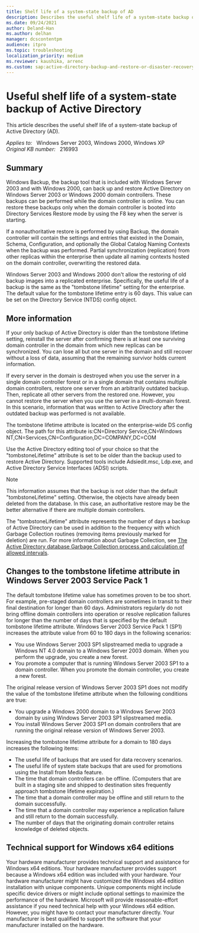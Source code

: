```yaml
---
title: Shelf life of a system-state backup of AD
description: Describes the useful shelf life of a system-state backup of Active Directory (AD).
ms.date: 09/24/2021
author: Deland-Han
ms.author: delhan
manager: dcscontentpm
audience: itpro
ms.topic: troubleshooting
localization_priority: medium
ms.reviewer: kaushika, arrenc
ms.custom: sap:active-directory-backup-and-restore-or-disaster-recovery, csstroubleshoot
---
```

# Useful shelf life of a system-state backup of Active Directory

This article describes the useful shelf life of a system-state backup of Active Directory (AD).

_Applies to:_ &nbsp; Windows Server 2003, Windows 2000, Windows XP  
_Original KB number:_ &nbsp; 216993

## Summary

Windows Backup, the backup tool that is included with Windows Server 2003 and with Windows 2000, can back up and restore Active Directory on Windows Server 2003 or Windows 2000 domain controllers. These backups can be performed while the domain controller is online. You can restore these backups only when the domain controller is booted into Directory Services Restore mode by using the F8 key when the server is starting.

If a nonauthoritative restore is performed by using Backup, the domain controller will contain the settings and entries that existed in the Domain, Schema, Configuration, and optionally the Global Catalog Naming Contexts when the backup was performed. Partial synchronization (replication) from other replicas within the enterprise then update all naming contexts hosted on the domain controller, overwriting the restored data.

Windows Server 2003 and Windows 2000 don't allow the restoring of old backup images into a replicated enterprise. Specifically, the useful life of a backup is the same as the "tombstone lifetime" setting for the enterprise. The default value for the tombstone lifetime entry is 60 days. This value can be set on the Directory Service (NTDS) config object.

## More information

If your only backup of Active Directory is older than the tombstone lifetime setting, reinstall the server after confirming there is at least one surviving domain controller in the domain from which new replicas can be synchronized. You can lose all but one server in the domain and still recover without a loss of data, assuming that the remaining survivor holds current information.

If every server in the domain is destroyed when you use the server in a single domain controller forest or in a single domain that contains multiple domain controllers, restore one server from an arbitrarily outdated backup. Then, replicate all other servers from the restored one. However, you cannot restore the server when you use the server in a multi-domain forest. In this scenario, information that was written to Active Directory after the outdated backup was performed is not available.

The tombstone lifetime attribute is located on the enterprise-wide DS config object. The path for this attribute is:CN=Directory Service,CN=Windows NT,CN=Services,CN=Configuration,DC=COMPANY,DC=COM

Use the Active Directory editing tool of your choice so that the "tombstoneLifetime" attribute is set to be older than the backup used to restore Active Directory. Supported tools include Adsiedit.msc, Ldp.exe, and Active Directory Service Interfaces (ADSI) scripts.

> [!NOTE]
> This information assumes that the backup is not older than the default "tombstoneLifetime" setting. Otherwise, the objects have already been deleted from the database. In this case, an authoritative restore may be the better alternative if there are multiple domain controllers.

The "tombstoneLifetime" attribute represents the number of days a backup of Active Directory can be used in addition to the frequency with which Garbage Collection routines (removing items previously marked for deletion) are run. For more information about Garbage Collection, see [The Active Directory database Garbage Collection process and calculation of allowed intervals](../identity/database-garbage-collection-caculation-of-allowed-intervals.md).

## Changes to the tombstone lifetime attribute in Windows Server 2003 Service Pack 1

The default tombstone lifetime value has sometimes proven to be too short. For example, pre-staged domain controllers are sometimes in transit to their final destination for longer than 60 days. Administrators regularly do not bring offline domain controllers into operation or resolve replication failures for longer than the number of days that is specified by the default tombstone lifetime attribute. Windows Server 2003 Service Pack 1 (SP1) increases the attribute value from 60 to 180 days in the following scenarios:

- You use Windows Server 2003 SP1 slipstreamed media to upgrade a Windows NT 4.0 domain to a Windows Server 2003 domain. When you perform the upgrade, you create a new forest.
- You promote a computer that is running Windows Server 2003 SP1 to a domain controller. When you promote the domain controller, you create a new forest.

The original release version of Windows Server 2003 SP1 does not modify the value of the tombstone lifetime attribute when the following conditions are true:

- You upgrade a Windows 2000 domain to a Windows Server 2003 domain by using Windows Server 2003 SP1 slipstreamed media.
- You install Windows Server 2003 SP1 on domain controllers that are running the original release version of Windows Server 2003.

Increasing the tombstone lifetime attribute for a domain to 180 days increases the following items:

- The useful life of backups that are used for data recovery scenarios.
- The useful life of system state backups that are used for promotions using the Install from Media feature.
- The time that domain controllers can be offline. (Computers that are built in a staging site and shipped to destination sites frequently approach tombstone lifetime expiration.)
- The time that a domain controller may be offline and still return to the domain successfully.
- The time that a domain controller may experience a replication failure and still return to the domain successfully.
- The number of days that the originating domain controller retains knowledge of deleted objects.

## Technical support for Windows x64 editions

Your hardware manufacturer provides technical support and assistance for Windows x64 editions. Your hardware manufacturer provides support because a Windows x64 edition was included with your hardware. Your hardware manufacturer might have customized the Windows x64 edition installation with unique components. Unique components might include specific device drivers or might include optional settings to maximize the performance of the hardware. Microsoft will provide reasonable-effort assistance if you need technical help with your Windows x64 edition. However, you might have to contact your manufacturer directly. Your manufacturer is best qualified to support the software that your manufacturer installed on the hardware.
